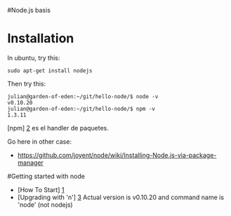 #Node.js basis

# Installation
In ubuntu, try this:
```
sudo apt-get install nodejs
```
Then try this:

```
julian@garden-of-eden:~/git/hello-node/$ node -v
v0.10.20
julian@garden-of-eden:~/git/hello-node/$ npm -v
1.3.11
```

[npm] [2] es el handler de paquetes. 

Go here in other case: 
* https://github.com/joyent/node/wiki/Installing-Node.js-via-package-manager

#Getting started with node

* [How To Start] [1]
* [Upgrading with 'n'] [3] Actual version is v0.10.20 and command name is 'node' (not nodejs)


[1]: http://stackoverflow.com/questions/2353818/how-do-i-get-started-with-node-js "Stack Overflow - How Do I Get Started With Node Js?"
[2]: https://npmjs.org/ "npm"
[3]: http://stackoverflow.com/questions/10075990/upgrading-node-js-to-latest-version "Upgrading with 'n'"